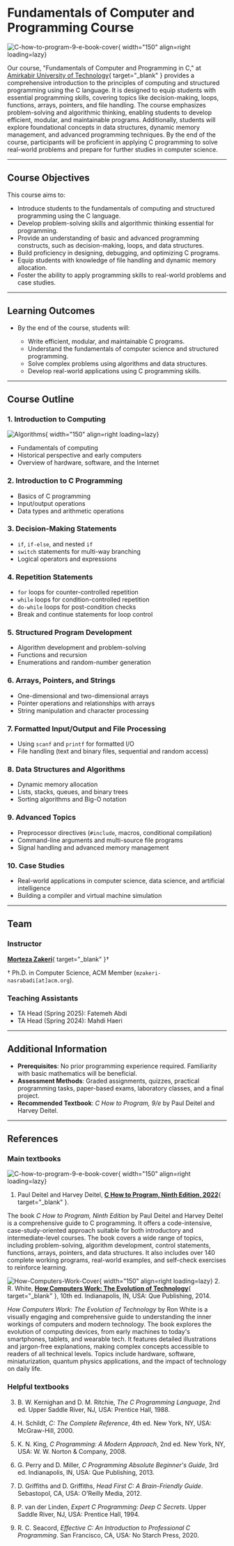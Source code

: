 # Fundamentals of Computer and Programming Course

![C-how-to-program-9-e-book-cover](assets/figs/c-how-to-program-9-e-book-cover.jpg){ width="150"  align=right loading=lazy}

Our course, "Fundamentals of Computer and Programming in C," at [Amirkabir University of Technology](http://ce.aut.ac.ir){ target="_blank" } provides a comprehensive introduction to the principles of computing and structured programming using the C language. It is designed to equip students with essential programming skills, covering topics like decision-making, loops, functions, arrays, pointers, and file handling. The course emphasizes problem-solving and algorithmic thinking, enabling students to develop efficient, modular, and maintainable programs. Additionally, students will explore foundational concepts in data structures, dynamic memory management, and advanced programming techniques. By the end of the course, participants will be proficient in applying C programming to solve real-world problems and prepare for further studies in computer science.

---

## Course Objectives

This course aims to:

- Introduce students to the fundamentals of computing and structured programming using the C language.
- Develop problem-solving skills and algorithmic thinking essential for programming.
- Provide an understanding of basic and advanced programming constructs, such as decision-making, loops, and data structures.
- Build proficiency in designing, debugging, and optimizing C programs.
- Equip students with knowledge of file handling and dynamic memory allocation.
- Foster the ability to apply programming skills to real-world problems and case studies.

---

## Learning Outcomes

- By the end of the course, students will:

    * Write efficient, modular, and maintainable C programs.
    * Understand the fundamentals of computer science and structured programming.
    * Solve complex problems using algorithms and data structures.
    * Develop real-world applications using C programming skills.

--- 

## Course Outline

### 1. Introduction to Computing
![Algorithms](assets/figs/ad.jpg){ width="150"  align=right loading=lazy}
- Fundamentals of computing
- Historical perspective and early computers
- Overview of hardware, software, and the Internet

### 2. Introduction to C Programming
- Basics of C programming
- Input/output operations
- Data types and arithmetic operations

### 3. Decision-Making Statements
- `if`, `if-else`, and nested `if`
- `switch` statements for multi-way branching
- Logical operators and expressions

### 4. Repetition Statements
- `for` loops for counter-controlled repetition
- `while` loops for condition-controlled repetition
- `do-while` loops for post-condition checks
- Break and continue statements for loop control

### 5. Structured Program Development
- Algorithm development and problem-solving
- Functions and recursion
- Enumerations and random-number generation

### 6. Arrays, Pointers, and Strings
- One-dimensional and two-dimensional arrays
- Pointer operations and relationships with arrays
- String manipulation and character processing

### 7. Formatted Input/Output and File Processing
- Using `scanf` and `printf` for formatted I/O
- File handling (text and binary files, sequential and random access)

### 8. Data Structures and Algorithms
- Dynamic memory allocation
- Lists, stacks, queues, and binary trees
- Sorting algorithms and Big-O notation

### 9. Advanced Topics
- Preprocessor directives (`#include`, macros, conditional compilation)
- Command-line arguments and multi-source file programs
- Signal handling and advanced memory management

### 10. Case Studies
- Real-world applications in computer science, data science, and artificial intelligence
- Building a compiler and virtual machine simulation


---

## Team 

### Instructor

[**Morteza Zakeri**](https://dl.acm.org/profile/99660089625){ target="_blank" }†

† Ph.D. in Computer Science, ACM Member (`mzakeri-nasrabadi[at]acm.org`).

### Teaching Assistants

* TA Head (Spring 2025): Fatemeh Abdi
* TA Head (Spring 2024): Mahdi Haeri 


---

## Additional Information

- **Prerequisites**: No prior programming experience required. Familiarity with basic mathematics will be beneficial.
- **Assessment Methods**: Graded assignments, quizzes, practical programming tasks, paper-based exams, laboratory classes, and a final project.
- **Recommended Textbook**: *C How to Program, 9/e* by Paul Deitel and Harvey Deitel.


---

## References

### Main textbooks

![C-how-to-program-9-e-book-cover](assets/figs/c-how-to-program-9-e-book-cover.jpg){ width="150"  align=right loading=lazy}
1. Paul Deitel and Harvey Deitel, [**C How to Program, Ninth Edition, 2022**](https://deitel.com/c-how-to-program-9-e/){ target="_blank" }.

The book *C How to Program, Ninth Edition* by Paul Deitel and Harvey Deitel is a comprehensive guide to C programming. It offers a code-intensive, case-study-oriented approach suitable for both introductory and intermediate-level courses. The book covers a wide range of topics, including problem-solving, algorithm development, control statements, functions, arrays, pointers, and data structures. It also includes over 140 complete working programs, real-world examples, and self-check exercises to reinforce learning. 


![How-Computers-Work-Cover](assets/figs/how-computers-work.jpg){ width="150"  align=right loading=lazy}
2. R. White, [**How Computers Work: The Evolution of Technology**](https://www.oreilly.com/library/view/how-computers-work/9780133096798/){ target="_blank" }, 10th ed. Indianapolis, IN, USA: Que Publishing, 2014.

*How Computers Work: The Evolution of Technology* by Ron White is a visually engaging and comprehensive guide to understanding the inner workings of computers and modern technology. The book explores the evolution of computing devices, from early machines to today's smartphones, tablets, and wearable tech. It features detailed illustrations and jargon-free explanations, making complex concepts accessible to readers of all technical levels. Topics include hardware, software, miniaturization, quantum physics applications, and the impact of technology on daily life.


### Helpful textbooks

3. B. W. Kernighan and D. M. Ritchie, *The C Programming Language*, 2nd ed. Upper Saddle River, NJ, USA: Prentice Hall, 1988.

4. H. Schildt, *C: The Complete Reference*, 4th ed. New York, NY, USA: McGraw-Hill, 2000.

5. K. N. King, *C Programming: A Modern Approach*, 2nd ed. New York, NY, USA: W. W. Norton & Company, 2008.

6. G. Perry and D. Miller, *C Programming Absolute Beginner's Guide*, 3rd ed. Indianapolis, IN, USA: Que Publishing, 2013.

7. D. Griffiths and D. Griffiths, *Head First C: A Brain-Friendly Guide*. Sebastopol, CA, USA: O'Reilly Media, 2012.

8. P. van der Linden, *Expert C Programming: Deep C Secrets*. Upper Saddle River, NJ, USA: Prentice Hall, 1994.

9. R. C. Seacord, *Effective C: An Introduction to Professional C Programming*. San Francisco, CA, USA: No Starch Press, 2020.
